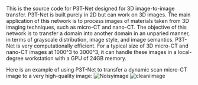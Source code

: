 This is the source code for P3T-Net designed for 3D image-to-image transfer. P3T-Net is built purely in 2D but can work on 3D images. 
The main application of this network is to process images of materials taken from 3D imaging techniques, such as micro-CT and nano-CT. 
The objective of this network is to transfer a domain into another domain in an unparied manner, in terms of grayscale distribution, image style, and image semantics.
P3T-Net is very computationally efficient. For a typical size of 3D micro-CT and nano-CT images at 1000^3 to 3000^3, it can handle these images in a local-degree workstation with a GPU of 24GB memory.

Here is an example of using P3T-Net to transfer a dynamic scan micro-CT image to a very high-quality image:
![Noisyimage](https://github.com/KunningTang1/P3T-Net-for-3D-large-image-transfer/assets/97938972/ed26557d-fc41-429c-a3fd-197dec7aa680)
![cleaniimage](https://github.com/KunningTang1/P3T-Net-for-3D-large-image-transfer/assets/97938972/3981b577-1e1a-4bb6-89be-658dde67f9c1)

